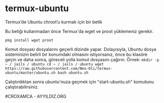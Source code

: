 # termux-ubuntu

Termux’de Ubuntu chroot’u kurmak için bir betik

Bu betiği kullanmadan önce Termux'da wget ve proot yüklemeniz gerekir.

`
pkg install wget proot
`

Komut dosyası dosyalarını geçerli dizinde yapar. Dolayısıyla, Ubuntu dosya sisteminizin belirli bir konumdaki olmasını istiyorsanız, önce bu klasöre geçin ve daha sonra, göreceli yolla komut dosyasını çağırın. Örnek:
`
mkdir -p ~ / jails / ubuntu
cd ~ / jails / ubuntu
wget https://raw.githubusercontent.com/Neo-Oli/termux-ubuntu/master/ubuntu.sh
bash ubuntu.sh
`

Çalıştırdıktan sonra ubuntu'nuza geçmek için "start-ubuntu.sh" komutunu çalıştırabilirsiniz.

#CROXAMCA - AYYILDIZ.ORG